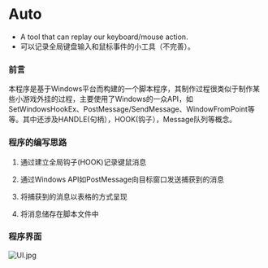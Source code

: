 # Auto
- A tool that can replay our keyboard/mouse action.
- 可以记录全局键盘输入和鼠标事件的小工具（不完善）。


### 前言

本程序是基于Windows平台而构建的一个脚本程序，其制作过程很类似于制作某些小游戏外挂的过程，主要使用了Windows的一众API，如SetWindowsHookEx、PostMessage/SendMessage、WindowFromPoint等等。其中还涉及HANDLE(句柄），HOOK(钩子），Message队列等概念。



### 程序的编写思路

1. 通过建立全局钩子(HOOK)记录键鼠消息

2. 通过Windows API如PostMessage向目标窗口发送捕获到的消息
3. 将捕获到的消息以表格的方式呈现
4. 将消息储存在脚本文件中



### 程序界面

![UI.jpg](https://i.loli.net/2021/06/19/ZneDBQ4FREp8NIm.jpg)

